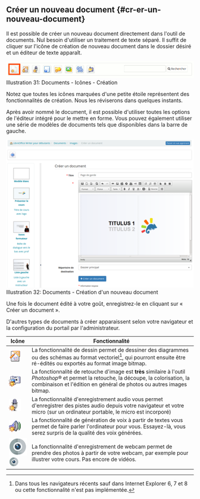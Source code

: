 ## Créer un nouveau document {#cr-er-un-nouveau-document}

Il est possible de créer un nouveau document directement dans l'outil de documents. Nul besoin d'utiliser un traitement de texte séparé. Il suffit de cliquer sur l'icône de création de nouveau document dans le dossier désiré et un éditeur de texte apparaît.

![](../assets/graficos21.png)Illustration 31: Documents - Icônes - Création

Notez que toutes les icônes marquées d'une petite étoile représentent des fonctionnalités de création. Nous les réviserons dans quelques instants.

Après avoir nommé le document, il est possible d'utiliser toutes les options de l'éditeur intégré pour le mettre en forme. Vous pouvez également utiliser une série de modèles de documents tels que disponibles dans la barre de gauche.

![](../assets/graficos23.png)Illustration 32: Documents - Création d'un nouveau document

Une fois le document édité à votre goût, enregistrez-le en cliquant sur « Créer un document ».

D'autres types de documents à créer apparaissent selon votre navigateur et la configuration du portail par l'administrateur.

| Icône | Fonctionnalité |
| --- | --- |
| ![](../assets/graficos27.png) | La fonctionnalité de dessin permet de dessiner des diagrammes ou des schémas au format vectoriel[^6], qui pourront ensuite être ré-édités ou exportés au format image bitmap. |
| ![](../assets/graficos29.png) | La fonctionnalité de retouche d'image est **très** similaire à l'outil _Photoshop_® et permet la retouche, la découpe, la colorisation, la combinaison et l'édition en général de photos ou autres images bitmap. |
| ![](../assets/graficos30.png) | La fonctionnalité d'enregistrement audio vous permet d'enregistrer des pistes audio depuis votre navigateur et votre micro \(sur un ordinateur portable, le micro est incorporé\) |
| ![](../assets/graficos28.png) | La fonctionnalité de génération de voix à partir de textes vous permet de faire parler l'ordinateur pour vous. Essayez-là, vous serez surpris de la qualité des voix générées. |
| ![](../assets/image51.svg)![](../assets/image51.png) | La fonctionnalité d'enregistrement de webcam permet de prendre des photos à partir de votre webcam, par exemple pour illustrer votre cours. Pas encore de vidéos. |

[^6]: Dans tous les navigateurs récents sauf dans Internet Explorer 6, 7 et 8 ou cette fonctionnalité n'est pas implémentée.

